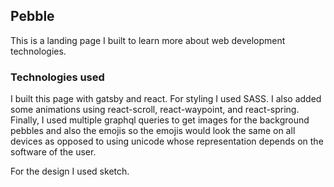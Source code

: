## Pebble

This is a landing page I built to learn more about web development technologies.

### Technologies used

I built this page with gatsby and react. For styling I used SASS. I also added some animations using react-scroll, react-waypoint, and react-spring. Finally, I used multiple graphql queries to get images for the background pebbles and also the emojis so the emojis would look the same on all devices as opposed to using unicode whose representation depends on the software of the user.

For the design I used sketch.
